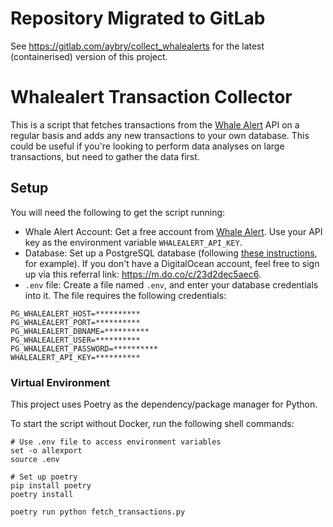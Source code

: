 # Repository Migrated to GitLab
See https://gitlab.com/aybry/collect_whalealerts for the latest (containerised) version of this project.

# Whalealert Transaction Collector
This is a script that fetches transactions from the [Whale Alert](whale-alert.io) API on a regular basis and adds any new transactions to your own database. This could be useful if you're looking to perform data analyses on large transactions, but need to gather the data first.

## Setup
You will need the following to get the script running:

- Whale Alert Account: Get a free account from [Whale Alert](https://whale-alert.io/about). Use your API key as the environment variable `WHALEALERT_API_KEY`.
- Database: Set up a PostgreSQL database (following [these instructions](https://www.digitalocean.com/community/tutorials/how-to-install-and-use-postgresql-on-ubuntu-18-04), for example). If you don't have a DigitalOcean account, feel free to sign up via this referral link: https://m.do.co/c/23d2dec5aec6.
- `.env` file: Create a file named `.env`, and enter your database credentials into it. The file requires the following credentials:

```
PG_WHALEALERT_HOST=**********
PG_WHALEALERT_PORT=**********
PG_WHALEALERT_DBNAME=**********
PG_WHALEALERT_USER=**********
PG_WHALEALERT_PASSWORD=**********
WHALEALERT_API_KEY=**********
```

### Virtual Environment
This project uses Poetry as the dependency/package manager for Python.

To start the script without Docker, run the following shell commands:

```
# Use .env file to access environment variables
set -o allexport
source .env

# Set up poetry
pip install poetry
poetry install

poetry run python fetch_transactions.py
```
